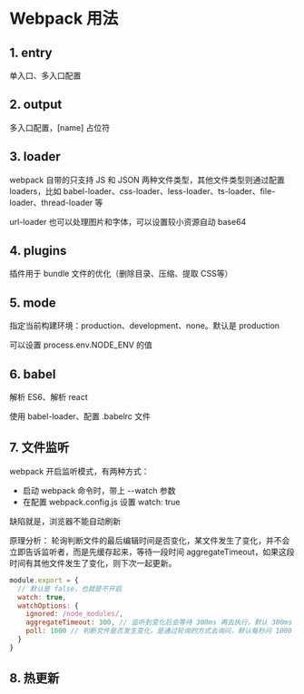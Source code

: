 # Webpack 用法

## 1. entry

单入口、多入口配置

## 2. output

多入口配置，[name] 占位符

## 3. loader

webpack 自带的只支持 JS 和 JSON 两种文件类型，其他文件类型则通过配置 loaders，比如 babel-loader、css-loader、less-loader、ts-loader、file-loader、thread-loader 等

url-loader 也可以处理图片和字体，可以设置较小资源自动 base64

## 4. plugins

插件用于 bundle 文件的优化（删除目录、压缩、提取 CSS等）

## 5. mode

指定当前构建环境：production、development、none。默认是 production

可以设置 process.env.NODE_ENV 的值

## 6. babel

解析 ES6、解析 react

使用 babel-loader、配置 .babelrc 文件

## 7. 文件监听

webpack 开启监听模式，有两种方式：
- 启动 webpack 命令时，带上 --watch 参数
- 在配置 webpack.config.js 设置 watch: true

缺陷就是，浏览器不能自动刷新

原理分析：
轮询判断文件的最后编辑时间是否变化，某文件发生了变化，并不会立即告诉监听者，而是先缓存起来，等待一段时间 aggregateTimeout，如果这段时间有其他文件发生了变化，则下次一起更新。 

```js
module.export = {
  // 默认是 false，也就是不开启
  watch: true,
  watchOptions: {
    ignored: /node_modules/,
    aggregateTimeout: 300, // 监听到变化后会等待 300ms 再去执行，默认 300ms
    poll: 1000 // 判断文件是否发生变化，是通过轮询的方式去询问，默认每秒问 1000 次
  }
}
```

## 8. 热更新

